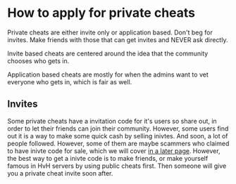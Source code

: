 # How to apply for private cheats

Private cheats are either invite only or application based. Don't beg for invites. Make friends with those that can get invites and NEVER ask directly.

Invite based cheats are centered around the idea that the community chooses who gets in.

Application based cheats are mostly for when the admins want to vet everyone who gets in, which is fair as well.

## Invites
Some private cheats have a invitation code for it's users so share out, in order to let their friends can join their community. However, some users find out it is a way to make some quick cash by selling inivtes. And soon, a lot of people followed. However, some of them are maybe scammers who claimed to have inivte code for sale, which we will cover [in a later page](). However, the best way to get a inivte code is to make friends, or make yourself famous in HvH servers by using public cheats first. Then someone will give you a private cheat invite soon after.

